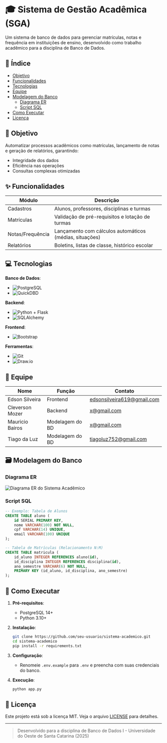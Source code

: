 # 🎓 Sistema de Gestão Acadêmica (SGA)

Um sistema de banco de dados para gerenciar matrículas, notas e frequência em instituições de ensino, desenvolvido como trabalho acadêmico para a disciplina de Banco de Dados.

## 📌 Índice
- [Objetivo](#-objetivo)
- [Funcionalidades](#-funcionalidades)
- [Tecnologias](#-tecnologias)
- [Equipe](#-equipe)
- [Modelagem do Banco](#-modelagem-do-banco)
  - [Diagrama ER](#diagrama-er)
  - [Script SQL](#script-sql)
- [Como Executar](#-como-executar)
- [Licença](#-licença)

## 🎯 Objetivo
Automatizar processos acadêmicos como matrículas, lançamento de notas e geração de relatórios, garantindo:
- Integridade dos dados
- Eficiência nas operações
- Consultas complexas otimizadas

## ✨ Funcionalidades
| Módulo          | Descrição                                                                 |
|-----------------|---------------------------------------------------------------------------|
| Cadastros       | Alunos, professores, disciplinas e turmas                                |
| Matrículas      | Validação de pré-requisitos e lotação de turmas                          |
| Notas/Frequência| Lançamento com cálculos automáticos (médias, situações)                  |
| Relatórios      | Boletins, listas de classe, histórico escolar                            |

## 💻 Tecnologias
**Banco de Dados**:
- ![PostgreSQL](https://img.shields.io/badge/PostgreSQL-316192?style=for-the-badge&logo=postgresql&logoColor=white)
- ![QuickDBD](https://img.shields.io/badge/QuickDBD-FF6C37?style=for-the-badge)

**Backend**:
- ![Python](https://img.shields.io/badge/Python-3776AB?style=for-the-badge&logo=python&logoColor=white) + Flask
- ![SQLAlchemy](https://img.shields.io/badge/SQLAlchemy-FF6C37?style=for-the-badge)

**Frontend**:
- ![Bootstrap](https://img.shields.io/badge/Bootstrap-563D7C?style=for-the-badge&logo=bootstrap&logoColor=white)

**Ferramentas**:
- ![Git](https://img.shields.io/badge/Git-F05032?style=for-the-badge&logo=git&logoColor=white)
- ![Draw.io](https://img.shields.io/badge/Draw.io-FF6C37?style=for-the-badge)

## 👥 Equipe
| Nome               | Função                | Contato                  |
|--------------------|-----------------------|--------------------------|
| Edson Silveira      | Frontend       | edsonsilveira619@gmail.com           |
| Cleverson Mozer        | Backend             | x@gmail.com          |
| Mauricio Bairos    | Modelagem do BD               | x@gmail.com         |
| Tiago da Luz    | Modelagem do BD               | tiagoluz752@gmail.com         |

## 🗃️ Modelagem do Banco
### Diagrama ER
![Diagrama ER do Sistema Acadêmico](docs/diagrama_er.png)

### Script SQL
```sql
-- Exemplo: Tabela de Alunos
CREATE TABLE aluno (
    id SERIAL PRIMARY KEY,
    nome VARCHAR(100) NOT NULL,
    cpf VARCHAR(14) UNIQUE,
    email VARCHAR(100) UNIQUE
);

-- Tabela de Matrículas (Relacionamento N:M)
CREATE TABLE matricula (
    id_aluno INTEGER REFERENCES aluno(id),
    id_disciplina INTEGER REFERENCES disciplina(id),
    ano_semestre VARCHAR(6) NOT NULL,
    PRIMARY KEY (id_aluno, id_disciplina, ano_semestre)
);
```

## 🚀 Como Executar
1. **Pré-requisitos**:
   - PostgreSQL 14+
   - Python 3.10+

2. **Instalação**:
   ```bash
   git clone https://github.com/seu-usuario/sistema-academico.git
   cd sistema-academico
   pip install -r requirements.txt
   ```

3. **Configuração**:
   - Renomeie `.env.example` para `.env` e preencha com suas credenciais do banco.

4. **Execução**:
   ```bash
   python app.py
   ```

## 📄 Licença
Este projeto está sob a licença MIT. Veja o arquivo [LICENSE](LICENSE) para detalhes.

---

> Desenvolvido para a disciplina de Banco de Dados I - Universidade do Oeste de Santa Catarina (2025)
